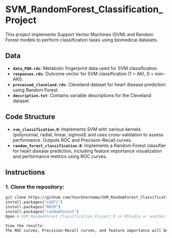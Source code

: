 # SVM_RandomForest_Classification_Project

This project implements Support Vector Machines (SVM) and Random Forest models to perform classification tasks using biomedical datasets.

## Data
- **`data_PQN.rds`**: Metabolic fingerprint data used for SVM classification.
- **`responses.rds`**: Outcome vector for SVM classification (1 = AKI, 0 = non-AKI).
- **`processed_cleveland.rds`**: Cleveland dataset for heart disease prediction using Random Forest.
- **`description.txt`**: Contains variable descriptions for the Cleveland dataset.

## Code Structure
- **`svm_classification.R`**: Implements SVM with various kernels (polynomial, radial, linear, sigmoid) and uses cross-validation to assess performance. Outputs ROC and Precision-Recall curves.
- **`random_forest_classification.R`**: Implements a Random Forest classifier for heart disease prediction, including feature importance visualization and performance metrics using ROC curves.

## Instructions

### 1. Clone the repository:
```bash
git clone https://github.com/YourUsername/SVM_RandomForest_Classification_Project.git
install.packages("e1071")
install.packages("ROCR")
install.packages("randomForest")
Open # SVM_RandomForest_Classification_Project.R in RStudio or another R IDE and execute it.

View the results:
The ROC curves, Precision-Recall curves, and feature importance will be plotted as outputs.
